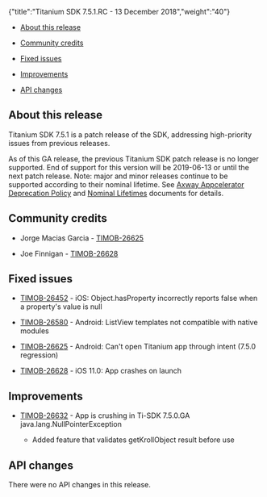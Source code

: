 {"title":"Titanium SDK 7.5.1.RC - 13 December 2018","weight":"40"}

* [About this release](#Aboutthisrelease)

* [Community credits](#Communitycredits)

* [Fixed issues](#Fixedissues)

* [Improvements](#Improvements)

* [API changes](#APIchanges)


## About this release

Titanium SDK 7.5.1 is a patch release of the SDK, addressing high-priority issues from previous releases.

As of this GA release, the previous Titanium SDK patch release is no longer supported. End of support for this version will be 2019-06-13 or until the next patch release. Note: major and minor releases continue to be supported according to their nominal lifetime. See [Axway Appcelerator Deprecation Policy](/docs/appc/AMPLIFY_Appcelerator_Services_Overview/Axway_Appcelerator_Deprecation_Policy/) and [Nominal Lifetimes](/docs/appc/AMPLIFY_Appcelerator_Services_Overview/Axway_Appcelerator_Product_Lifecycle/#NominalLifetimes) documents for details.

## Community credits

* Jorge Macias Garcia - [TIMOB-26625](https://jira.appcelerator.org/browse/TIMOB-26625)

* Joe Finnigan - [TIMOB-26628](https://jira.appcelerator.org/browse/TIMOB-26628)


## Fixed issues

* [TIMOB-26452](https://jira.appcelerator.org/browse/TIMOB-26452) - iOS: Object.hasProperty incorrectly reports false when a property's value is null

* [TIMOB-26580](https://jira.appcelerator.org/browse/TIMOB-26580) - Android: ListView templates not compatible with native modules

* [TIMOB-26625](https://jira.appcelerator.org/browse/TIMOB-26625) - Android: Can't open Titanium app through intent (7.5.0 regression)

* [TIMOB-26628](https://jira.appcelerator.org/browse/TIMOB-26628) - iOS 11.0: App crashes on launch


## Improvements

* [TIMOB-26632](https://jira.appcelerator.org/browse/TIMOB-26632) - App is crushing in Ti-SDK 7.5.0.GA java.lang.NullPointerException

  * Added feature that validates getKrollObject result before use


## API changes

There were no API changes in this release.
